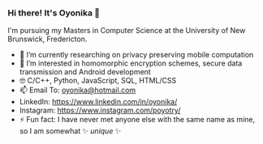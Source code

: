 ### Hi there! It's Oyonika 👋

I'm pursuing my Masters in Computer Science at the University of New Brunswick, Fredericton. 

- 🔭 I’m currently researching on privacy preserving mobile computation
- 🌱 I’m interested in homomorphic encryption schemes, secure data transmission and Android development
- 🤓 C/C++, Python, JavaScript, SQL, HTML/CSS
- 📫 Email To: <a href='mailto:oyonika@hotmail.com'>oyonika@hotmail.com</a>
- LinkedIn: <a href='https://www.linkedin.com/in/oyonika/'>https://www.linkedin.com/in/oyonika/</a>
- Instagram: <a href='https://www.instagram.com/poyotry/'>https://www.instagram.com/poyotry/</a>
- ⚡ Fun fact: I have never met anyone else with the same name as mine, so I am somewhat ✨ _unique_ ✨

